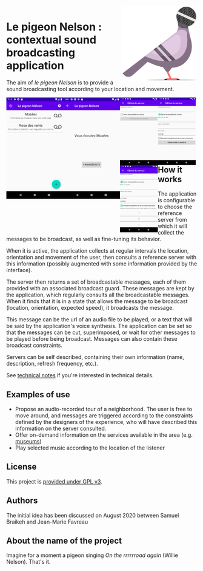 <img src="./images/le-pigeon-nelson-logo.svg" width="200px" height="200px" alt="Logo du pigeon Nelson" align="right">

# Le pigeon Nelson : contextual sound broadcasting application

The aim of *le pigeon Nelson* is to provide a sound broadcasting tool according to your location and movement.

<div>
<a href="./images/Screenshot1.png"><img src="./images/Screenshot1.png" width="150px" alt="A list of servers to be played" align="left" margin="1em"></a>
<a href="./images/Screenshot2.png"><img src="./images/Screenshot2.png" width="150px" alt="A playing server" align="left" margin="1em"></a>
<a href="./images/Screenshot3.png"><img src="./images/Screenshot3.png" width="100px" alt="Add a new server (simple)" align="left" margin="1em"></a>
<a href="./images/Screenshot4.png"><img src="./images/Screenshot4.png" width="100px" alt="Add a new server (with details)" align="left" margin="1em"></a>
<a href="./images/Screenshot5.png"><img src="./images/Screenshot5.png" width="100px" alt="Add a new server (with refresh delay)" align="left" margin="1em"></a>

</div>

## How it works

The application is configurable to choose the reference server from which it will collect the messages to be broadcast, as well as fine-tuning its behavior.

When it is active, the application collects at regular intervals the location, orientation and movement of the user, then consults a reference server with this information (possibly augmented with some information provided by the interface). 

The server then returns a set of broadcastable messages, each of them provided with an associated broadcast guard. These messages are kept by the application, which regularly consults all the broadcastable messages. When it finds that it is in a state that allows the message to be broadcast (location, orientation, expected speed), it broadcasts the message.

This message can be the url of an audio file to be played, or a text that will be said by the application's voice synthesis. 
The application can be set so that the messages can be cut, superimposed, or wait for other messages to be played before being broadcast. Messages can also contain these broadcast constraints.

Servers can be self described, containing their own information (name, description, refresh frequency, etc.).


See [technical notes](technical-notes.md) if you're interested in technical details.

## Examples of use

* Propose an audio-recorded tour of a neighborhood. The user is free to move around, and messages are triggered according to the constraints defined by the designers of the experience, who will have described this information on the server consulted.
* Offer on-demand information on the services available in the area (e.g. [museums](https://github.com/jmtrivial/le-pigeon-nelson/blob/master/servers/museums.php))
* Play selected music according to the location of the listener

## License

This project is [provided under GPL v3](./LICENSE).

## Authors

The initial idea has been discussed on August 2020 between Samuel Braikeh and Jean-Marie Favreau

## About the name of the project

Imagine for a moment a pigeon singing *On the rrrrrroad again* (Willie Nelson). That's it.
